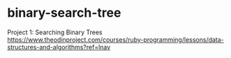 # binary-search-tree
Project 1: Searching Binary Trees https://www.theodinproject.com/courses/ruby-programming/lessons/data-structures-and-algorithms?ref=lnav
